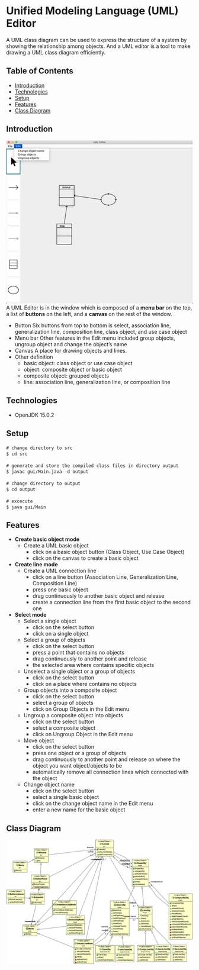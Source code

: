 # Unified Modeling Language (UML) Editor
A UML class diagram can be used to express the structure of a system by showing the relationship among objects. And a UML editor is a tool to make drawing a UML class diagram efficiently.

## Table of Contents
* [Introduction](#introduction)
* [Technologies](#technologies)
* [Setup](#setup)
* [Features](#features)
* [Class Diagram](#class-diagram)

## Introduction
![Demo Example](image/demoExample.png)
A UML Editor is in the window which is composed of a **menu bar** on the top, a list of **buttons** on the left, and a **canvas** on the rest of the window.

*   Button
Six buttons from top to bottom is select, association line, generalization line, composition line, class object, and use case object
*   Menu bar
Other features in the Edit menu included group objects, ungroup object and change the object’s name
*   Canvas
A place for drawing objects and lines.
*   Other definition 
    * basic object: class object or use case object
    * object: composite object or basic object
    * composite object: grouped objects
    * line: association line, generalization line, or composition line

## Technologies 
* OpenJDK 15.0.2

## Setup 
```
# change directory to src 
$ cd src

# generate and store the compiled class files in directory output
$ javac gui/Main.java -d output

# change directory to output
$ cd output

# excecute
$ java gui/Main
```

## Features
* **Create basic object mode**
    * Create a UML basic object
        * click on a basic object button (Class Object, Use Case Object)
        * click on the canvas to create a basic object
* **Create line mode**
    * Create a UML connection line
        * click on a line button (Association Line, Generalization Line, Composition Line)
        * press one basic object
        * drag continuously to another basic object and release
        * create a connection line from the first basic object to the second one
* **Select mode**
    * Select a single object
        * click on the select button
        * click on a single object
    * Select a group of objects
        * click on the select button
        * press a point that contains no objects
        * drag continuously to another point and release
        * the selected area where contains specific objects
    * Unselect a single object or a group of objects
        * click on the select button
        * click on a place where contains no objects
    * Group objects into a composite object
        * click on the select button
        * select a group of objects
        * click on Group Objects in the Edit menu
    * Ungroup a composite object into objects
        * click on the select button
        * select a composite object
        * click on Ungroup Object in the Edit menu
    * Move object
        * click on the select button
        * press one object or a group of objects
        * drag continuously to another point and release on where the object you want object/objects to be
        * automatically remove all connection lines which connected with the object
    * Change object name
        * click on the select button
        * select a single basic object
        * click on the change object name in the Edit menu
        * enter a new name for the basic object

## Class Diagram
![Class Diagram](image/classDiagram.png)